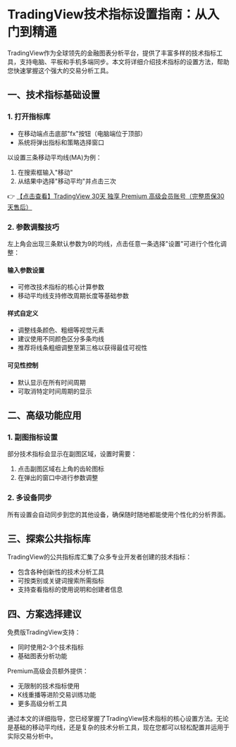 # TradingView技术指标设置指南：从入门到精通

TradingView作为全球领先的金融图表分析平台，提供了丰富多样的技术指标工具，支持电脑、平板和手机多端同步。本文将详细介绍技术指标的设置方法，帮助您快速掌握这个强大的交易分析工具。

## 一、技术指标基础设置

### 1. 打开指标库
- 在移动端点击底部"fx"按钮（电脑端位于顶部）
- 系统将弹出指标和策略选择窗口

以设置三条移动平均线(MA)为例：
1. 在搜索框输入"移动"
2. 从结果中选择"移动平均"并点击三次

👉 [【点击查看】TradingView 30天 独享 Premium 高级会员账号（完整质保30天售后）](https://bit.ly/TradingView-Pro)

### 2. 参数调整技巧
左上角会出现三条默认参数为9的均线，点击任意一条选择"设置"可进行个性化调整：

#### 输入参数设置
- 可修改技术指标的核心计算参数
- 移动平均线支持修改周期长度等基础参数

#### 样式自定义
- 调整线条颜色、粗细等视觉元素
- 建议使用不同颜色区分多条均线
- 推荐将线条粗细调整至第三格以获得最佳可视性

#### 可见性控制
- 默认显示在所有时间周期
- 可取消特定时间周期的显示

## 二、高级功能应用

### 1. 副图指标设置
部分技术指标会显示在副图区域，设置时需要：
1. 点击副图区域右上角的齿轮图标
2. 在弹出的窗口中进行参数调整

### 2. 多设备同步
所有设置会自动同步到您的其他设备，确保随时随地都能使用个性化的分析界面。

## 三、探索公共指标库

TradingView的公共指标库汇集了众多专业开发者创建的技术指标：
- 包含各种创新性的技术分析工具
- 可按类别或关键词搜索所需指标
- 支持查看指标的使用说明和创建者信息

## 四、方案选择建议

免费版TradingView支持：
- 同时使用2-3个技术指标
- 基础图表分析功能

Premium高级会员额外提供：
- 无限制的技术指标使用
- K线重播等进阶交易训练功能
- 更多高级分析工具

通过本文的详细指导，您已经掌握了TradingView技术指标的核心设置方法。无论是基础的移动平均线，还是复杂的技术分析工具，现在您都可以轻松配置并运用于实际交易分析中。